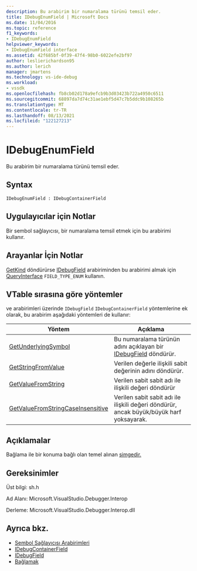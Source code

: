 ```yaml
---
description: Bu arabirim bir numaralama türünü temsil eder.
title: IDebugEnumField | Microsoft Docs
ms.date: 11/04/2016
ms.topic: reference
f1_keywords:
- IDebugEnumField
helpviewer_keywords:
- IDebugEnumField interface
ms.assetid: 42f685bf-0f39-47f4-98b0-6022efe2bf97
author: leslierichardson95
ms.author: lerich
manager: jmartens
ms.technology: vs-ide-debug
ms.workload:
- vssdk
ms.openlocfilehash: fb8cb02d178a9efcb9b3d03423b722a4950c6511
ms.sourcegitcommit: 68897da7d74c31ae1ebf5d47c7b5ddc9b108265b
ms.translationtype: MT
ms.contentlocale: tr-TR
ms.lasthandoff: 08/13/2021
ms.locfileid: "122127213"
---
```

# <a name="idebugenumfield"></a>IDebugEnumField
Bu arabirim bir numaralama türünü temsil eder.

## <a name="syntax"></a>Syntax

```
IDebugEnumField : IDebugContainerField
```

## <a name="notes-for-implementers"></a>Uygulayıcılar için Notlar
 Bir sembol sağlayıcısı, bir numaralama temsil etmek için bu arabirimi kullanır.

## <a name="notes-for-callers"></a>Arayanlar İçin Notlar
 [GetKind](../../../extensibility/debugger/reference/idebugfield-getkind.md) döndürürse [IDebugField](../../../extensibility/debugger/reference/idebugfield.md) arabiriminden bu arabirimi almak için [QueryInterface](/cpp/atl/queryinterface) `FIELD_TYPE_ENUM` kullanın.

## <a name="methods-in-vtable-order"></a>VTable sırasına göre yöntemler
 ve arabirimleri üzerinde `IDebugField` `IDebugContainerField` yöntemlerine ek olarak, bu arabirim aşağıdaki yöntemleri de kullanır:

|Yöntem|Açıklama|
|------------|-----------------|
|[GetUnderlyingSymbol](../../../extensibility/debugger/reference/idebugenumfield-getunderlyingsymbol.md)|Bu numaralama türünün adını açıklayan bir [IDebugField](../../../extensibility/debugger/reference/idebugfield.md) döndürür.|
|[GetStringFromValue](../../../extensibility/debugger/reference/idebugenumfield-getstringfromvalue.md)|Verilen değerle ilişkili sabit değerinin adını döndürür.|
|[GetValueFromString](../../../extensibility/debugger/reference/idebugenumfield-getvaluefromstring.md)|Verilen sabit sabit adı ile ilişkili değeri döndürür|
|[GetValueFromStringCaseInsensitive](../../../extensibility/debugger/reference/idebugenumfield-getvaluefromstringcaseinsensitive.md)|Verilen sabit sabit adı ile ilişkili değeri döndürür, ancak büyük/büyük harf yoksayarak.|

## <a name="remarks"></a>Açıklamalar
 Bağlama ile bir konuma bağlı olan temel alınan [simgedir.](../../../extensibility/debugger/reference/idebugbinder-bind.md)

## <a name="requirements"></a>Gereksinimler
 Üst bilgi: sh.h

 Ad Alanı: Microsoft.VisualStudio.Debugger.Interop

 Derleme: Microsoft.VisualStudio.Debugger.Interop.dll

## <a name="see-also"></a>Ayrıca bkz.
- [Sembol Sağlayıcısı Arabirimleri](../../../extensibility/debugger/reference/symbol-provider-interfaces.md)
- [IDebugContainerField](../../../extensibility/debugger/reference/idebugcontainerfield.md)
- [IDebugField](../../../extensibility/debugger/reference/idebugfield.md)
- [Bağlamak](../../../extensibility/debugger/reference/idebugbinder-bind.md)
